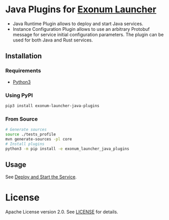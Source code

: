 # Java Plugins for [Exonum Launcher](https://github.com/exonum/exonum-launcher)

- Java Runtime Plugin allows to deploy and start Java services.
- Instance Configuration Plugin allows to use an arbitrary Protobuf message for service 
  initial configuration parameters. The plugin can be used for both Java and Rust services.

## Installation

### Requirements

- [Python3](https://www.python.org/downloads/)

### Using PyPI

```bash
pip3 install exonum-launcher-java-plugins
```

### From Source

```bash
# Generate sources
source ./tests_profile
mvn generate-sources -pl core
# Install plugins
python3 -m pip install -e exonum_launcher_java_plugins
```

## Usage

See [Deploy and Start the Service][deploy-and-start].

[deploy-and-start]: https://exonum.com/doc/version/1.0/get-started/java-binding/#deploy-and-start-the-service

# License

Apache License version 2.0. See [LICENSE](LICENSE) for details.
